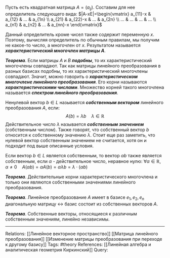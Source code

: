 Пусть есть квадратная матрица $A=(a_{ij})$. Составим для нее определитель следующего вида:
$|A-xE|=\begin{vmatrix} a_{11}-x & a_{12} & ... & a_{1n} \\ a_{21} & a_{22}-x & ... & a_{2n} \\ ... & ... & ... & ... \\ a_{n1} & a_{n2} & ... & a_{nn}-x \end{vmatrix}$

Данный определитель кроме чисел также содержит переменную $x$. Поэтому, вычисляя определитель по обычным правилам, мы получим не какое-то число, а многочлен от $x$. Результатом называется ***характеристический многочлен матрицы $A$***. 

***Теорема***. Если матрицы $A$ и $B$ ***подобны***, то их характеристический многочлены совпадают. 
Так как матрицы линейного преобразования в разных базисах подобны, то их характеристический многочлены совпадают. Значит, можно говорить о ***характеристическом многочлене линейного преобразования***. Его корни называются ***характеристическими числами***. Множество корней такого многочлена называется ***спектром линейного преобразования***. 

Ненулевой вектор $b \in L$ называется ***собственным вектором*** линейного преобразования $A$, если:
$$A(b)=\lambda b \quad \lambda \in \mathbb{R}$$
Действительное число $\lambda$ называется ***собственным значением*** (собственным числом). Также говорят, что собственный вектор $b$ относится к собственному значению $\lambda$. 
Стоит еще раз заметить, что нулевой вектор собственным значением не считается, хотя он и подходит под выше описанные условия. 

Если вектор $b \in L$ является собственным, то вектор $\alpha b$ также является собственным, если $\alpha$ - действительное число, неравное нулю:
$\forall \alpha \in \mathbb{R}, \alpha \neq 0 \quad A(\alpha b)=\alpha A(b)=\alpha \lambda b = \lambda \cdot (\alpha b)$

***Теорема***. Действительные корни характеристического многочлена и только они являются собственными значениями линейного преобразования. 

***Теорема***. Линейное преобразование $A$ имеет в базисе $e_1,e_2,e_n$ диагональную матрицу $\leftrightarrow$ базис состоит из собственных векторов $A$. 

***Теорема***. Собственные векторы, относящиеся к различным собственным значениям, линейно независимы. 

___
Relations: [[Линейное векторное пространство]] [[Матрица линейного преобразования]] [[Изменение матрицы преобразования при переходе к другому базису]] 
Tags: #theory 
References: [[Линейная алгебра и аналитическая геометрия Киркинский]] 
Query: 